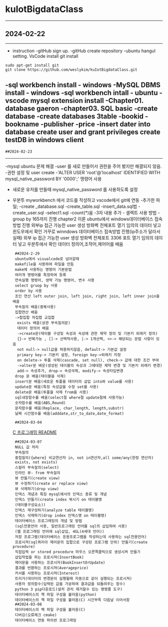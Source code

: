 # kuIotBigdataClass


---
## 2024-02-22
---

- instruction
-gitHub sign up.
-gitHub create repository
-ubuntu hangul setting.
VsCode install
git install
```shell
sudo apt-get install git
git clone https://github.com/weslykim/kuIotBigdataClass.git
```
-sql workbench install - windows
-MySQL DBMS install - windows
-sql workbench intall - ubuntu
-vscode mysql extension install
-Chapter01. database gaeron
-chapter03. SQL basic
    -create database
    -create databases 3table
        -bookid
        -bookname
        -publisher
        -price
    -insert dater into database
    create user and grant privileges
    create testDB in windows client
---
    ##2024-02-23
---

-mysql ubuntu 문제 해결
-user 를 새로 만들어서 권한을 주어 봤지만 해결되지 않음.
-권한 설정 및 user create
    -'ALTER USER 'root'@'localhost' IDENTIFIED WITH mysql_native_password BY '0000';' 명령어 사용
 - 새로운 유저를 만들때 mysql_native_password 를 사용하도록 설정
 - 우분투 myworkbench 에서 코드를 작성하고 vscode에서 git에 연동
    -추가한 파일;
        -create _database.sql
        -create_table.sql
        -insert_data.sql법
        -create_user.sql
        -select1.sql
        -count(*)움
      -3자 내용 추가
        - 셀렉트 사용 방법
        - group by 165까지 진행
        chapter2 이론
        ubuntu에서 windows데이터베이스 접속방법 진행
        외부ip 접근 가능한 user 생성
        방화벽 전체포트 열기
        임의의 데이터 넣고 윈도우에서 확인
        거꾸로 winndows 데이터베이스 접속방법 진행(ip주소가 달라서 실패)
        외부 ip 접근 가능한 user 생성
        방화벽 전체포트 3306 포트 열기
        임의의 데이터 넣고 우분투에서 확인
        데이터 정의어,조작어,제어어를 배움

        ##2024-2-29
        ubuntu에서 visualcode로 넘어갈때
        makefile을 사용하여 파일을 만듬
        make에 사용하는 명령어 기본문법
        여러개 명령어를 특정하여 등록
        연속실행 명령어, 생략 가능 명령어, 변수 사용
        select gruop by 사용
        order by 사용
        조인 연산 left outer join, left join, right join, left inner join을 배움
        부속질의 배움(중복사용)
        집합연산 배움
        ->합집합 차집합 교집합
         exists 배움(상관 부속질의문)
         데이터 정의어 배움
         ->create문(테이블 구성및 속성과 속성에 관한 제약 정의 및 기본키 외래키 정의)
         {}-> 반복가능 , []-> 선택적사용, |-> 1개선택, <>-> 해당되는 문법 사항이 있음
         not null-> null값을 허용하지않음, default-> 기본값 설정
         primary key-> 기본키 설정, foreign key->외래키 지정
         on delete-> 투플 삭제(cascade, set null), check-> 값에 대한 조건 부여
         ->alter문 배운(생성된 테이블의 속성과 그에대한 제약 변경 및 기본키 외래키 변경)
         add-> 속성추가, drop-> 속성삭제, modify-> 속성타입변경
        drop 문 배움(테이블을 삭제)
        insert문 배움(새로운 투플을 데이터의 삽입 into와 value를 사용)
        update문 배움(특정 속성값을 수정 set를 사용)
        delete문 배움(투플을 삭제 from을 사용)
        sql내장함수를 배움(select절 where절 update절에 사용가능)
        숫자함수를 배움(ABS,Round)
        문자함수를 배움(Replace, char_length, length,substr)
        날짜 시간함수를 배움(adddate,str_to_date,date_format)

        ##2024-03-04
    [C 프로그래밍 README](./C_src/Readme.md)

        ##2024-03-07
        NULL 값 처리
        부속질의
        중첩질의({where} 비교연산자 in, not in연산자,all some/any(한정 연산자)
        exists, not exists)
        스칼라 부속질의(select)
        인라인 뷰- from 부속질의
        뷰 만들기(create view)
        뷰 수정하기(create or replace view)
        뷰 삭제하기(drop view)
        인덱스 개념과 특징 mysql에서의 인덱스 종류 및 개념
        인덱스 만들기(create index 뭐시기 on 테이블명
        (테이블구성요소))
        인덱스 재구성하기(analyze table 테이블명)
        인덱스 삭제하기(drop index 인덱스명 on 테이블명)
        데이터베이스 프로그래밍의 개념 및 방법
        (sql전용언어 사용, 일반프로그래밍 언어를 sql의 삽입하여 사용)
        (웹 프로그래밍 언어에 sql삽입, 4GL(4세대 언어))
        저장 프로그램(데이터베이스 응용프로그램을 작성하는데 사용하는 sql전용언어)
        프로시져(sql쿼리아 제어문의 집합으로 구성된 프로그램 단위) 만들기(create procedure)
        직접입력 or stored procedure 마우스 오른쪽클릭으로 생성시켜 만들기
        삽입작업을 하는 프로시져(InsertBook)
        제어문을 사용하는 프로시저(BookInsertOrUpdate)
        결과를 반환하는 프로시져(Averageprice)
        커서를 사용하는 프로시져(Interest)
        트리거(데이터의 변경문이 실행될때 자동으로 같이 실행되는 프로시져)
        사용자 정의함수(입력된 값을 가공하여 결과값을 되돌려주는 함수)
        python 3 pip다운로드(설치 관리 제거할수 있는 명령줄 도구)
        데이터베이스의 책 파일 구성을 불러옴(python)
        데이터베이스의 책 파일 구성을 불러옴(C) 시간부족 다음날 이어서함
        ##2024-03-08
        데이터베이스의 팩 파일 구성을 불러옹(C)
        디버깅(오류체크 cmake)
        데이터베이스 연동 파이썬 프로그래밍